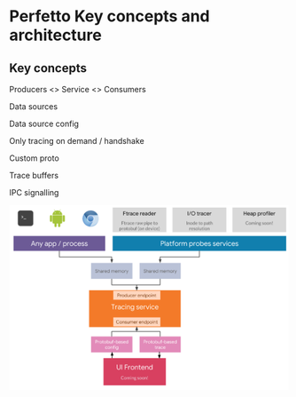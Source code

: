 # Perfetto Key concepts and architecture

Key concepts
------------
Producers <> Service <> Consumers

Data sources

Data source config

Only tracing on demand / handshake

Custom proto

Trace buffers

IPC signalling

![Perfetto Stack](perfetto-stack.svg)

